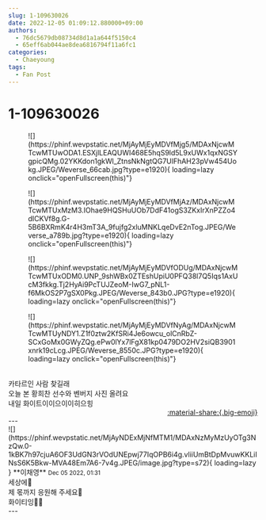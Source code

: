 ```yaml
---
slug: 1-109630026
date: 2022-12-05 01:09:12.880000+09:00
authors:
  - 76dc5679db08734d8d1a1a644f5150c4
  - 65eff6ab044ae8dea6816794f11a6fc1
categories:
  - Chaeyoung
tags:
  - Fan Post
---
```


# 1-109630026

<div class="post-container" markdown="1">
<div class="content-container md-sidebar__scrollwrap" markdown="1">


<figure markdown="1">
![](https://phinf.wevpstatic.net/MjAyMjEyMDVfMjg5/MDAxNjcwMTcwMTUwODA1.ESXjlLEAQUWI468E5hqS9ld5L9xUWx1qxNGSYgpicQMg.02YKKdon1gkWl_ZtnsNkNgtQG7UlFhAH23pVw454Uokg.JPEG/Weverse_66cab.jpg?type=e1920){ loading=lazy onclick="openFullscreen(this)"}
</figure>

<figure markdown="1">
![](https://phinf.wevpstatic.net/MjAyMjEyMDVfMjAz/MDAxNjcwMTcwMTUxMzM3.IOhae9HQSHuUOb7DdF41ogS3ZKxIrXnPZZo4dICKVf8g.G-5B6BXRmK4r4H3mT3A_9fujfg2xluMNKLqeDvE2nTog.JPEG/Weverse_a789b.jpg?type=e1920){ loading=lazy onclick="openFullscreen(this)"}
</figure>

<figure markdown="1">
![](https://phinf.wevpstatic.net/MjAyMjEyMDVfODUg/MDAxNjcwMTcwMTUxODM0.UNP_9shWBx0ZTEshUpiU0PFQ38l7Q5Iqs1AxUcM3fkkg.Tj2HyAi9PcTUJZeoM-IwG7_pNL1-f6MkOS2P7gSX0Pkg.JPEG/Weverse_843b0.JPG?type=e1920){ loading=lazy onclick="openFullscreen(this)"}
</figure>

<figure markdown="1">
![](https://phinf.wevpstatic.net/MjAyMjEyMDVfNyAg/MDAxNjcwMTcwMTUyNDY1.Z1f0ztw2KfSRi4Je6owcu_olCnRbZ-SCxGoMx0GWyZQg.ePw0lYx7lFgX81kp0479DO2HV2siQB3901xnrk19cLcg.JPEG/Weverse_8550c.JPG?type=e1920){ loading=lazy onclick="openFullscreen(this)"}
</figure>
<br>카타르인 사람 찾길래<br>오늘 본 황희찬 선수와 벤버지 사진 올려요<br>내일 화이트이이으이이히으힝

</div>
</div>

<div style="text-align: right;" markdown="1">
<a href="https://weverse.io/fromis9/fanpost/1-109630026" style="text-align: right;">:material-share:{.big-emoji}</a>
</div>
---

<div class="comments-container md-sidebar__scrollwrap" markdown="1">
<div class="comment" markdown="1">
<div class='id-container' markdown="1">
![](https://phinf.wevpstatic.net/MjAyNDExMjNfMTM1/MDAxNzMyMzUyOTg3NzQw.0-1kBK7h97cjuA6OF3UdGN3rVOdUNEpwj77IqOPB6i4g.vliiUmBtDpMvuwKKLiINsS6K5Bkw-MVA48Em7A6-7v4g.JPEG/image.jpg?type=s72){ loading=lazy }
**<span class="artist">이채영</span>** <small>Dec 05 2022, 01:31</small><br>
</div>
<div class='comment-body' markdown="1">
세상에🫢<br>제 몫까지 응원해 주세요🥺<br>화이티잉🙏🙏
</div>
</div>
</div>
---
